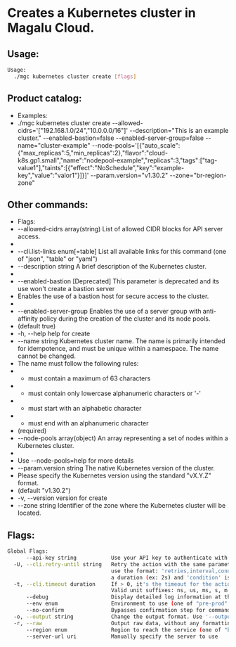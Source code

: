 # Creates a Kubernetes cluster in Magalu Cloud.

## Usage:
```bash
Usage:
  ./mgc kubernetes cluster create [flags]
```

## Product catalog:
- Examples:
- ./mgc kubernetes cluster create --allowed-cidrs='["192.168.1.0/24","10.0.0.0/16"]' --description="This is an example cluster." --enabled-bastion=false --enabled-server-group=false --name="cluster-example" --node-pools='[{"auto_scale":{"max_replicas":5,"min_replicas":2},"flavor":"cloud-k8s.gp1.small","name":"nodepool-example","replicas":3,"tags":["tag-value1"],"taints":[{"effect":"NoSchedule","key":"example-key","value":"valor1"}]}]' --param.version="v1.30.2" --zone="br-region-zone"

## Other commands:
- Flags:
- --allowed-cidrs array(string)   List of allowed CIDR blocks for API server access.
- 
- --cli.list-links enum[=table]   List all available links for this command (one of "json", "table" or "yaml")
- --description string            A brief description of the Kubernetes cluster.
- 
- --enabled-bastion               [Deprecated] This parameter is deprecated and its use won't create a bastion server
- Enables the use of a bastion host for secure access to the cluster.
- 
- --enabled-server-group          Enables the use of a server group with anti-affinity policy during the creation of the cluster and its node pools.
- (default true)
- -h, --help                          help for create
- --name string                   Kubernetes cluster name. The name is primarily intended for idempotence, and must be unique within a namespace. The name cannot be changed.
- The name must follow the following rules:
- - must contain a maximum of 63 characters
- - must contain only lowercase alphanumeric characters or '-'
- - must start with an alphabetic character
- - must end with an alphanumeric character
- (required)
- --node-pools array(object)      An array representing a set of nodes within a Kubernetes cluster.
- 
- Use --node-pools=help for more details
- --param.version string          The native Kubernetes version of the cluster.
- Please specify the Kubernetes version using the standard "vX.Y.Z" format.
- (default "v1.30.2")
- -v, --version                       version for create
- --zone string                   Identifier of the zone where the Kubernetes cluster will be located.

## Flags:
```bash
Global Flags:
      --api-key string           Use your API key to authenticate with the API
  -U, --cli.retry-until string   Retry the action with the same parameters until the given condition is met. The flag parameters
                                 use the format: 'retries,interval,condition', where 'retries' is a positive integer, 'interval' is
                                 a duration (ex: 2s) and 'condition' is a 'engine=value' pair such as "jsonpath=expression"
  -t, --cli.timeout duration     If > 0, it's the timeout for the action execution. It's specified as numbers and unit suffix.
                                 Valid unit suffixes: ns, us, ms, s, m and h. Examples: 300ms, 1m30s
      --debug                    Display detailed log information at the debug level
      --env enum                 Environment to use (one of "pre-prod" or "prod") (default "prod")
      --no-confirm               Bypasses confirmation step for commands that ask a confirmation from the user
  -o, --output string            Change the output format. Use '--output=help' to know more details. (default "yaml")
  -r, --raw                      Output raw data, without any formatting or coloring
      --region enum              Region to reach the service (one of "br-mgl1", "br-ne1" or "br-se1") (default "br-se1")
      --server-url uri           Manually specify the server to use
```

